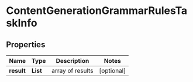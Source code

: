 # ContentGenerationGrammarRulesTaskInfo


## Properties

| Name | Type | Description | Notes |
|------------ | ------------- | ------------- | -------------|
**result** | **List<ContentGenerationGrammarRulesResultInfo>** | array of results |[optional]|